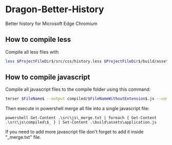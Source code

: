 # Dragon-Better-History

Better history for Microsoft Edge Chromium

## How to compile less

Compile all less files with  
```sh
less $ProjectFileDir$/src/css/history.less $ProjectFileDir$/build/assets/application.css --clean-css="--s0 --advanced
```

## How to compile javascript

Compile all javascript files to the compile folder using this command:  
```sh
terser $FileName$ --output compiled/$FileNameWithoutExtension$.js --comments false
```

Then execute in powershell merge all file into a single javascript file:  
```pwsh
powershell Get-Content .\src\js\_merge.txt | foreach { Get-Content .\src\js\compiled\$_ } | Set-Content .\build\assets\application.js
```

If you need to add more javascript file don't forget to add it inside "_merge.txt" file.
